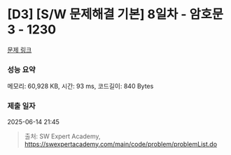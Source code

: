 # [D3] [S/W 문제해결 기본] 8일차 - 암호문3 - 1230 

[문제 링크](https://swexpertacademy.com/main/code/problem/problemDetail.do?contestProbId=AV14zIwqAHwCFAYD) 

### 성능 요약

메모리: 60,928 KB, 시간: 93 ms, 코드길이: 840 Bytes

### 제출 일자

2025-06-14 21:45



> 출처: SW Expert Academy, https://swexpertacademy.com/main/code/problem/problemList.do